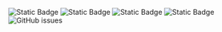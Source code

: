 ![Static Badge](https://img.shields.io/badge/blacklists-60-000000) ![Static Badge](https://img.shields.io/badge/blacklisted-2791251-cc0000) ![Static Badge](https://img.shields.io/badge/whitelisted-2247-00CC00) ![Static Badge](https://img.shields.io/badge/streaming_blacklist-28107-000000) ![GitHub issues](https://img.shields.io/github/issues/fabriziosalmi/blacklists)
